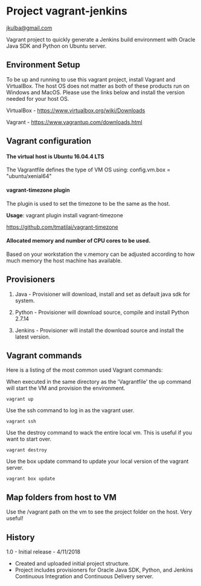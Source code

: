 Project vagrant-jenkins
=================
jkulba@gmail.com

Vagrant project to quickly generate a Jenkins build environment with Oracle Java SDK and Python on Ubuntu server.

Environment Setup
-------
To be up and running to use this vagrant project, install Vagrant and VirtualBox.    The host OS does not matter as both of these products run on Windows and MacOS.   Please use the links below and install the version needed for your host OS.

VirtualBox - https://www.virtualbox.org/wiki/Downloads

Vagrant - https://www.vagrantup.com/downloads.html


Vagrant configuration
-
#### The virtual host is Ubuntu 16.04.4 LTS
The Vagrantfile defines the type of VM OS using: config.vm.box = "ubuntu/xenial64"

#### vagrant-timezone plugin
The plugin is used to set the timezone to be the same as the host.

**Usage**: vagrant plugin install vagrant-timezone

https://github.com/tmatilai/vagrant-timezone

#### Allocated memory and number of CPU cores to be used.
Based on your workstation the v.memory can be adjusted according to how much memory the host machine has available. 

Provisioners
-
1. Java - Provisioner will download, install and set as default java sdk for system.

1. Python - Provisioner will download source, compile and install Python 2.7.14

1. Jenkins - Provisioner will install the download source and install the latest version.


Vagrant commands
-
Here is a listing of the most common used Vagrant commands:

When executed in the same directory as the 'Vagrantfile' the up command will start the VM and provision the environment. 
```console
vagrant up
```

Use the ssh command to log in as the vagrant user.
```console
vagrant ssh
```

Use the destroy command to wack the entire local vm.  This is useful if you want to start over.
```console
vagrant destroy
```

Use the box update command to update your local version of the vagrant server.
```console
vagrant box update
```

Map folders from host to VM
-
Use the /vagrant path on the vm to see the project folder on the host.  Very useful!


History
-
1.0 - Initial release - 4/11/2018
* Created and uploaded initial project structure.
* Project includes provisioners for Oracle Java SDK, Python, and Jenkins Continuous Integration and Continuous Delivery server.
